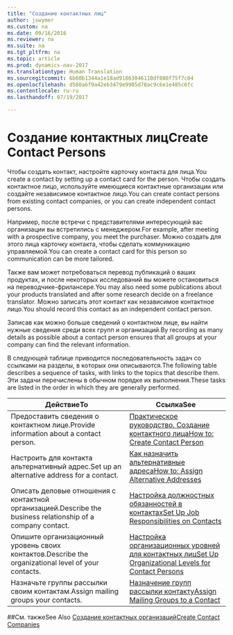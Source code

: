 ```yaml
---
title: "Создание контактных лиц"
author: jswymer
ms.custom: na
ms.date: 09/16/2016
ms.reviewer: na
ms.suite: na
ms.tgt_pltfrm: na
ms.topic: article
ms.prod: dynamics-nav-2017
ms.translationtype: Human Translation
ms.sourcegitcommit: 6b60b1344a1e18ad91863046110df880f75f7c04
ms.openlocfilehash: d588a6f9a42eb3479e9905d78ac9c6e1e485c6fc
ms.contentlocale: ru-ru
ms.lasthandoff: 07/19/2017

---
```

# <a name="create-contact-persons"></a><span data-ttu-id="7043d-102">Создание контактных лиц</span><span class="sxs-lookup"><span data-stu-id="7043d-102">Create Contact Persons</span></span>
<span data-ttu-id="7043d-103">Чтобы создать контакт, настройте карточку контакта для лица.</span><span class="sxs-lookup"><span data-stu-id="7043d-103">You create a contact by setting up a contact card for the person.</span></span> <span data-ttu-id="7043d-104">Чтобы создать контактное лицо, используйте имеющиеся контактные организации или создайте независимое контактное лицо.</span><span class="sxs-lookup"><span data-stu-id="7043d-104">You can create contact persons from existing contact companies, or you can create independent contact persons.</span></span>

<span data-ttu-id="7043d-105">Например, после встречи с представителями интересующей вас организации вы встретились с менеджером.</span><span class="sxs-lookup"><span data-stu-id="7043d-105">For example, after meeting with a prospective company, you meet the purchaser.</span></span> <span data-ttu-id="7043d-106">Можно создать для этого лица карточку контакта, чтобы сделать коммуникацию управляемой.</span><span class="sxs-lookup"><span data-stu-id="7043d-106">You can create a contact card for this person so communication can be more tailored.</span></span>

<span data-ttu-id="7043d-107">Также вам может потребоваться перевод публикаций о ваших продуктах, и после некоторых исследований вы можете остановиться на переводчике-фрилансере.</span><span class="sxs-lookup"><span data-stu-id="7043d-107">You may also need some publications about your products translated and after some research decide on a freelance translator.</span></span> <span data-ttu-id="7043d-108">Можно записать этот контакт как независимое контактное лицо.</span><span class="sxs-lookup"><span data-stu-id="7043d-108">You should record this contact as an independent contact person.</span></span>

<span data-ttu-id="7043d-109">Записав как можно больше сведений о контактном лице, вы найти нужные сведения среди всех групп и организаций.</span><span class="sxs-lookup"><span data-stu-id="7043d-109">By recording as many details as possible about a contact person ensures that all groups at your company can find the relevant information.</span></span>

<span data-ttu-id="7043d-110">В следующей таблице приводится последовательность задач со ссылками на разделы, в которых они описываются.</span><span class="sxs-lookup"><span data-stu-id="7043d-110">The following table describes a sequence of tasks, with links to the topics that describe them.</span></span> <span data-ttu-id="7043d-111">Эти задачи перечислены в обычном порядке их выполнения.</span><span class="sxs-lookup"><span data-stu-id="7043d-111">These tasks are listed in the order in which they are generally performed.</span></span>

|<span data-ttu-id="7043d-112">Действие</span><span class="sxs-lookup"><span data-stu-id="7043d-112">To</span></span> |<span data-ttu-id="7043d-113">Ссылка</span><span class="sxs-lookup"><span data-stu-id="7043d-113">See</span></span> |
|---|----|
|<span data-ttu-id="7043d-114">Предоставить сведения о контактном лице.</span><span class="sxs-lookup"><span data-stu-id="7043d-114">Provide information about a contact person.</span></span>|[<span data-ttu-id="7043d-115">Практическое руководство. Создание контактного лица</span><span class="sxs-lookup"><span data-stu-id="7043d-115">How to: Create Contact Person</span></span>](marketing-how-create-contact-persons.md)|
|<span data-ttu-id="7043d-116">Настроить для контакта альтернативный адрес.</span><span class="sxs-lookup"><span data-stu-id="7043d-116">Set up an alternative address for a contact.</span></span>|[<span data-ttu-id="7043d-117">Как назначить альтернативные адреса</span><span class="sxs-lookup"><span data-stu-id="7043d-117">How to: Assign Alternative Addresses</span></span>](marketing-how-assign-alternative-address.md)|
|<span data-ttu-id="7043d-118">Описать деловые отношения с контактной организацией.</span><span class="sxs-lookup"><span data-stu-id="7043d-118">Describe the business relationship of a company contact.</span></span>|[<span data-ttu-id="7043d-119">Настройка должностных обязанностей в контактах</span><span class="sxs-lookup"><span data-stu-id="7043d-119">Set Up Job Responsibilities on Contacts</span></span>](marketing-job-responsibilities.md)|
|<span data-ttu-id="7043d-120">Опишите организационный уровень своих контактов.</span><span class="sxs-lookup"><span data-stu-id="7043d-120">Describe the organizational level of your contacts.</span></span>|[<span data-ttu-id="7043d-121">Настройка организационных уровней для контактных лиц</span><span class="sxs-lookup"><span data-stu-id="7043d-121">Set Up Organizational Levels for Contact Persons</span></span>](marketing-organizational-levels.md)|
|<span data-ttu-id="7043d-122">Назначьте группы рассылки своим контактам.</span><span class="sxs-lookup"><span data-stu-id="7043d-122">Assign mailing groups your contacts.</span></span>|[<span data-ttu-id="7043d-123">Назначение групп рассылки контакту</span><span class="sxs-lookup"><span data-stu-id="7043d-123">Assign Mailing Groups to a Contact</span></span>](marketing-mailing-groups.md#assign-mailing-groups-to-a-contact)|

##<a name="see-also"></a><span data-ttu-id="7043d-124">См. также</span><span class="sxs-lookup"><span data-stu-id="7043d-124">See Also</span></span>
[<span data-ttu-id="7043d-125">Создание контактных организаций</span><span class="sxs-lookup"><span data-stu-id="7043d-125">Create Contact Companies</span></span>](marketing-create-contact-companies.md)

